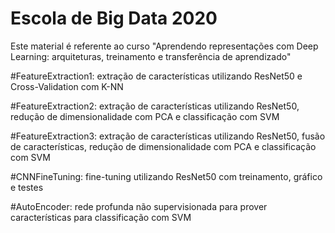 # Escola de Big Data 2020

Este material é referente ao curso "Aprendendo representações com Deep Learning: arquiteturas, treinamento e transferência de aprendizado"

#FeatureExtraction1: extração de características utilizando ResNet50 e Cross-Validation com K-NN

#FeatureExtraction2: extração de características utilizando ResNet50, redução de dimensionalidade com PCA e classificação com SVM

#FeatureExtraction3: extração de características utilizando ResNet50, fusão de características, redução de dimensionalidade com PCA e classificação com SVM

#CNNFineTuning: fine-tuning utilizando ResNet50 com treinamento, gráfico e testes

#AutoEncoder: rede profunda não supervisionada para prover características para classificação com SVM
